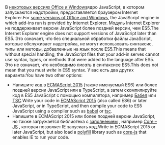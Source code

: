 <span data-ttu-id="79e2a-101">В [некоторых версиях Office и Windows](../concepts/browsers-used-by-office-web-add-ins.md)ядро JavaScript, в котором запускаются надстройки, предоставляется браузером Internet Explorer.</span><span class="sxs-lookup"><span data-stu-id="79e2a-101">For [some versions of Office and Windows](../concepts/browsers-used-by-office-web-add-ins.md), the JavaScript engine in which add-ins run is provided by Internet Explorer.</span></span> <span data-ttu-id="79e2a-102">Модуль Internet Explorer не поддерживает версии JavaScript более поздней версии, чем ES5.</span><span class="sxs-lookup"><span data-stu-id="79e2a-102">The Internet Explorer engine does not support versions of JavaScript later than ES5.</span></span> <span data-ttu-id="79e2a-103">Это означает, что без специальной обработки файлы JavaScript, которые обслуживает надстройка, не могут использовать синтаксис, типы или методы, добавленные на язык после ES5.</span><span class="sxs-lookup"><span data-stu-id="79e2a-103">This means that without special handling, the JavaScript files that your add-in serves cannot use syntax, types, or methods that were added to the language after ES5.</span></span> <span data-ttu-id="79e2a-104">Это не означает, что необходимо *писать* в синтаксисе ES5.</span><span class="sxs-lookup"><span data-stu-id="79e2a-104">This does not mean that you must *write* in ES5 syntax.</span></span> <span data-ttu-id="79e2a-105">У вас есть два других варианта:</span><span class="sxs-lookup"><span data-stu-id="79e2a-105">You have two other options:</span></span>

- <span data-ttu-id="79e2a-106">Напишите код в [ECMAScript 2015](https://www.w3schools.com/Js/js_es6.asp) (также именуемый ES6) или более поздней версии JavaScript или в TypeScript, а затем скомпилируйте код в ES5 JavaScript с помощью компилятора, например [Бабел](https://babeljs.io/) или [TSC](https://www.typescriptlang.org/index.html).</span><span class="sxs-lookup"><span data-stu-id="79e2a-106">Write your code in [ECMAScript 2015](https://www.w3schools.com/Js/js_es6.asp) (also called ES6) or later JavaScript, or in TypeScript, and then compile your code to ES5 JavaScript using a compiler such as [babel](https://babeljs.io/) or [tsc](https://www.typescriptlang.org/index.html).</span></span>
- <span data-ttu-id="79e2a-107">Напишите в ECMAScript 2015 или более поздней версии JavaScript, но также загружается библиотека с [заполнением](https://wikipedia.org/wiki/Polyfill_(programming)) , например [Core – JS](https://github.com/zloirock/core-js) , которая позволяет IE запускать код.</span><span class="sxs-lookup"><span data-stu-id="79e2a-107">Write in ECMAScript 2015 or later JavaScript, but also load a [polyfill](https://wikipedia.org/wiki/Polyfill_(programming)) library such as [core-js](https://github.com/zloirock/core-js) that enables IE to run your code.</span></span>
